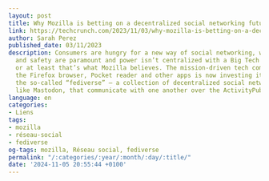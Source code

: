 ```yaml
---
layout: post
title: Why Mozilla is betting on a decentralized social networking future
link: https://techcrunch.com/2023/11/03/why-mozilla-is-betting-on-a-decentralized-social-networking-future
author: Sarah Perez
published_date: 03/11/2023
description: Consumers are hungry for a new way of social networking, where trust
  and safety are paramount and power isn’t centralized with a Big Tech CEO in charge…
  or at least that’s what Mozilla believes. The mission-driven tech company behind
  the Firefox browser, Pocket reader and other apps is now investing its energy into
  the so-called “fediverse” — a collection of decentralized social networking applications,
  like Mastodon, that communicate with one another over the ActivityPub protocol.
language: en
categories:
- Liens
tags:
- mozilla
- réseau-social
- fediverse
og-tags: mozilla, Réseau social, fediverse
permalink: "/:categories/:year/:month/:day/:title/"
date: '2024-11-05 20:55:44 +0100'
---
```

